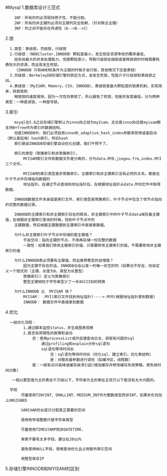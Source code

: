 #Mysql
   1.数据库设计三范式
        
        1NF：所有的列必须保持原子性，不能分割。
        2NF：所有的非主键列必须对主键列完全依赖，（针对联合主键）
        3NF：列之间不能存在传递性（A-->B-->C）
   
   2.锁
      
      1.类型：表级锁，页级锁，行级锁
      2.行级锁：（NDBCluster,INNODB）颗粒度最小，发生锁定资源争抢的概率最低，
        给系统最大的并发处理能力，但是颗粒度小，导致行级锁在枷锁或者释放锁的时候需要耗费较大的资源，而且易发生死锁。
        （INNODB 只有WHERE条件为主键的时候才会行锁，其他情况下还是表锁）
      3.页级锁：BerkeleyDB存储引擎的锁定方式，会发生死锁，性能介于行级锁和表级锁之间。
      4.表级锁：（MyISAM，Memory，CSV，INNODB），表级锁是最大颗粒度的锁表机制，实现简单，获取锁和
        释放锁的速度很快。因为一次性将表锁了，所以避免了死锁，但是并发度最低。分为两种类型：一种是读锁，一种是写锁。
      
   3.索引
   
        msyql在5.6之后存储引擎默认为innodb之前为myIsam，无论是innodb还是myisam都支持B+Tree作为索引的数据结构，
        但是INNODB中，我们必须启用innodb_adaptive_hash_index参数来禁用或者启动（默认是启用）hash索引，然后hash
        索引是由INNODB存储引擎自动优化创建，我们干预不了。 
        
        索引的类型（聚簇索引和非聚簇索引），
            MYISAM索引文件和数据文件是分离的，分为data.MYD,jiegou.frm,index.MYI三个文件。
            
            MYISAM的索引类型是非聚簇索引，主键索引和非主键索引没有必然的关系，都是在叶子节点中存储指向数据的
            地址指针。在通过节点查询到地址指针后，在根据地址指针从data.MYD文件中取得数据。
        
        INNODB数据文件本身就是索引文件，索引类型是聚簇索引，叶子节点中包含了改节点指向的完整的数据记录。
        
        INNODB的主键索引和非主键锁引存在的联系，非主键索引中的叶子节点data域存着主键值，在根据非主键索引查询的时候，找到叶子节点中的
        主键数据，然后根据主键数据到主键索引中直接拿数据。
        
        为什么非主键索引叶子节点中存储的是主键值？
            节省空间：指向主键的节点，不用再存储一份完整的数据
            一致性：如果我们修改主键索引的值，只需要修改主键索引的值，不需要修改非主键索引的值
        
        为什么INNODB表必须要有主键值，而且推荐整型的自增值？
            因为主键不存在的话，INNODB也会以某一列唯一非空的列（如果也不存在，则自定义一个隐式的（主键，长度为6，类型为长整型）
            聚簇索引））定义为聚簇索引
            整型主键相较于字符串型少了一步ASCII码的转换
        
        为什么INNODB 比  MYISAM 快？
            MYISAM： .MYI(索引文件找到地址指针)---->.MYD(根据地址指针拿到数据)
            INNODB： 数据文件中直接拿到数据
        
   4.优化
      
      一般优化流程：
            1.通过脚本监控status，并生成图表观察
            2.是否有周期性的故障和波动
                否：使用processList或开启慢查询日志，获取有问题的sql
                    通过profiling和explain分析sql语句
                    sql语句等待时间长
                        否：sql语句等待时间长（优化sql，建立索引，优化表结构）
                        是：对服务器参数进行调优（如缓冲区，线程数）
                是：一般有访问高峰或缓存崩溃引起(增加缓存并修改缓存失效策略，使失效时间分散)
                
       一般以整型值为主的表在千万级以下，字符串为主的表在五百万以下是没有太大问题的。
       
      字段
           尽量使用TINYINT、SMALLINT、MEDIUM_INT作为整数类型而非INT，如果非负则加上UNSIGNED
           
           VARCHAR的长度只分配真正需要的空间
           
           使用枚举或整数代替字符串类型
           
           尽量使用TIMESTAMP而非DATETIME，
           
           单表不要有太多字段，建议在20以内
           
           避免使用NULL字段，很难查询优化且占用额外索引空间
           
           用整型来存IP
   
   
   5.存储引擎INNODB和MYISAM的区别
               